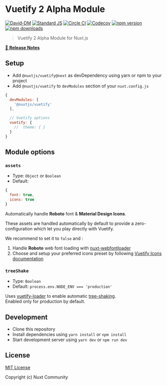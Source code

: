 # Vuetify 2 Alpha Module

[![David-DM][david-dm-src]][david-dm-href]
[![Standard JS][standard-js-src]][standard-js-href]
[![Circle CI][circle-ci-src]][circle-ci-href]
[![Codecov][codecov-src]][codecov-href]
[![npm version][npm-version-src]][npm-version-href]
[![npm downloads][npm-downloads-src]][npm-downloads-href]

> Vuetify 2 Alpha Module for Nuxt.js

[📖 **Release Notes**](./CHANGELOG.md)

## Setup

- Add `@nuxtjs/vuetify@next` as devDependency using yarn or npm to your project
- Add `@nuxtjs/vuetify` to `devModules` section of your `nuxt.config.js`

```js
{
  devModules: [
    '@nuxtjs/vuetify'
  ],

  // Vuetify options
  vuetify: {
    //  theme: { }
  }
}
```

## Module options

### `assets`
- Type: `Object` or `Boolean` 
- Default: 
```js
{
  font: true,
  icons: true
}
```

Automatically handle **Roboto** font & **Material Design Icons**.

These assets are handled automatically by default to provide a zero-configuration which let you play directly with Vuetify.

We recommend to set it to `false` and : 
1) Handle **Roboto** web font loading with [nuxt-webfontloader](https://github.com/Developmint/nuxt-webfontloader)
2) Choose and setup your preferred icons preset by following [Vuetify Icons documentation](https://next.vuetifyjs.com/en/framework/icons)

### `treeShake`
- Type: `Boolean`
- Default: `process.env.NODE_ENV === 'production'`

Uses [vuetify-loader](https://github.com/vuetifyjs/vuetify-loader) to enable automatic [tree-shaking](https://next.vuetifyjs.com/en/guides/a-la-carte).  
Enabled only for production by default.


## Development

- Clone this repository
- Install dependencies using `yarn install` or `npm install`
- Start development server using `yarn dev` or `npm run dev`

## License

[MIT License](./LICENSE)

Copyright (c) Nuxt Community

<!-- Badges -->
[david-dm-src]: https://david-dm.org/nuxt-community/vuetify-module/status.svg?branch=next&style=flat-square
[david-dm-href]: https://david-dm.org/nuxt-community/vuetify-module
[standard-js-src]: https://img.shields.io/badge/code_style-standard-brightgreen.svg?style=flat-square
[standard-js-href]: https://standardjs.com
[circle-ci-src]: https://img.shields.io/circleci/project/github/nuxt-community/vuetify-module/next.svg?style=flat-square
[circle-ci-href]: https://circleci.com/gh/nuxt-community/vuetify-module/tree/next
[codecov-src]: https://img.shields.io/codecov/c/github/nuxt-community/vuetify-module/next.svg?style=flat-square
[codecov-href]: https://codecov.io/gh/nuxt-community/vuetify-module/branch/next
[npm-version-src]: https://img.shields.io/npm/dt/@nuxtjs/vuetify.svg?style=flat-square
[npm-version-href]: https://npmjs.com/package/@nuxtjs/vuetify
[npm-downloads-src]: https://img.shields.io/npm/v/@nuxtjs/vuetify/next.svg?style=flat-square
[npm-downloads-href]: https://npmjs.com/package/@nuxtjs/vuetify
